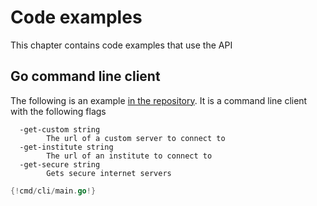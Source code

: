 # Code examples
This chapter contains code examples that use the API

## Go command line client
The following is an example [in the repository](https://codeberg.org/eduvpn/eduvpn-common/src/branch/main/cmd/cli/main.go). It is a command line client with the following flags
```
  -get-custom string
        The url of a custom server to connect to
  -get-institute string
        The url of an institute to connect to
  -get-secure string
        Gets secure internet servers
```
```go
{!cmd/cli/main.go!}
```
